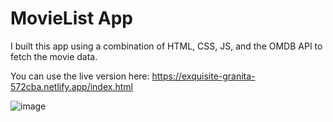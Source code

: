 # MovieList App
I built this app using a combination of HTML, CSS, JS, and the OMDB API to fetch the movie data.

You can use the live version here: https://exquisite-granita-572cba.netlify.app/index.html

![image](https://user-images.githubusercontent.com/26408789/231824434-fdaaf5e1-85c2-4e32-992f-25e52e5f11b1.png)
